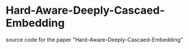 # Hard-Aware-Deeply-Cascaed-Embedding
source code for the  paper "Hard-Aware-Deeply-Cascaed-Embedding"
